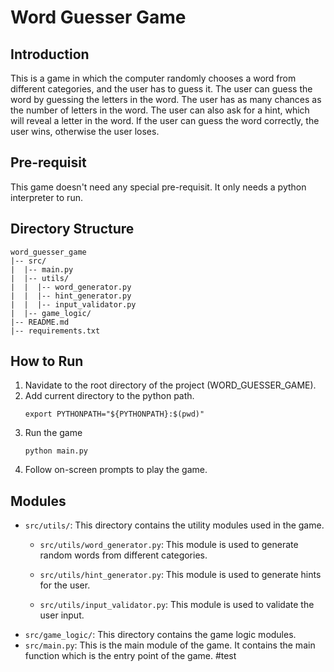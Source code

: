 # Word Guesser Game
## Introduction
This is a game in which the computer randomly chooses a word from different categories, and the user has to guess it. The user can guess the word by guessing the letters in the word. The user has as many chances as the number of letters in the word. The user can also ask for a hint, which will reveal a letter in the word. If the user can guess the word correctly, the user wins, otherwise the user loses.
## Pre-requisit
This game doesn't need any special pre-requisit. It only needs a python interpreter to run.

## Directory Structure
```
word_guesser_game
|-- src/
|  |-- main.py
|  |-- utils/
|  |  |-- word_generator.py
|  |  |-- hint_generator.py
|  |  |-- input_validator.py
|  |-- game_logic/
|-- README.md
|-- requirements.txt
```

## How to Run
1. Navidate to the root directory of the project (WORD_GUESSER_GAME).
2. Add current directory to the python path.
    ```
    export PYTHONPATH="${PYTHONPATH}:$(pwd)"
    ```
3. Run the game
    ```
    python main.py
    ```
4. Follow on-screen prompts to play the game.
## Modules

- `src/utils/`: This directory contains the utility modules used in the game.  
    - `src/utils/word_generator.py`: This module is used to generate random words from different categories.  
    - `src/utils/hint_generator.py`: This module is used to generate hints for the user.

    - `src/utils/input_validator.py`: This module is used to validate the user input.
- `src/game_logic/`: This directory contains the game logic modules.
- `src/main.py`: This is the main module of the game. It contains the main function which is the entry point of the game.
#test